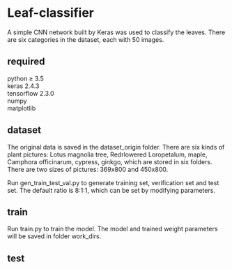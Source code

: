 # Leaf-classifier
A simple CNN network built by Keras was used to classify the leaves. There are six categories in the dataset, each with 50 images.

## required
python ≥ 3.5  
keras 2.4.3  
tensorflow 2.3.0  
numpy  
matplotlib  

## dataset
The original data is saved in the dataset_origin folder. There are six kinds of plant pictures: Lotus magnolia tree, Redrlowered Loropetalum, maple, Camphora officinarum, cypress, ginkgo, which are stored in six folders. There are two sizes of pictures: 369x800 and 450x800.  

Run gen_train_test_val.py to generate training set, verification set and test set. The default ratio is 8:1:1, which can be set by modifying parameters.

## train
Run train.py to train the model. The model and trained weight parameters will be saved in folder work_dirs.

## test
